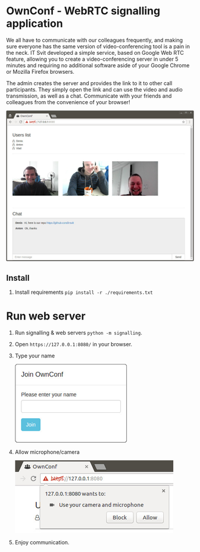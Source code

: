 # OwnConf - WebRTC signalling application

We all have to communicate with our colleagues frequently, and making sure everyone has the same version of video-conferencing tool is a pain in the neck. IT Svit developed a simple service, based on Google Web RTC feature, allowing you to create a video-conferencing server in under 5 minutes and requiring no additional software aside of your Google Chrome or Mozilla Firefox browsers.

The admin creates the server and provides the link to it to other call participants. They simply open the link and can use the video and audio transmission, as well as a chat. Communicate with your friends and colleagues from the convenience of your browser!

![OwnConf](conference.jpg "OwnConf")


## Install
1. Install requirements `pip install -r ./requirements.txt`


# Run web server
1. Run signalling & web servers `python -m signalling`.
2. Open `https://127.0.0.1:8080/` in your browser.
3. Type your name

   ![Type name](name.jpg "Type name")
4. Allow microphone/camera

   ![Allow](permissions.jpg "Allow")
5. Enjoy communication.